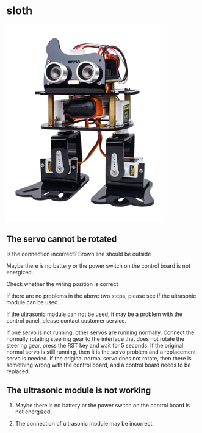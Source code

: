 # sloth
![img](../../img/arduino/sloth/sloth.png)

## The servo cannot be rotated

Is the connection incorrect? Brown line should be outside

Maybe there is no battery or the power switch on the control board is not energized.

Check whether the wiring position is correct

If there are no problems in the above two steps, please see if the ultrasonic module can be used.

If the ultrasonic module can not be used, it may be a problem with the control panel, please contact customer service.
 
If one servo is not running, other servos are running normally. Connect the normally rotating steering gear to the interface that does not rotate the steering gear, press the RST key and wait for 5 seconds. If the original normal servo is still running, then it is the servo problem and a replacement servo is needed. If the original normal servo does not rotate, then there is something wrong with the control board, and a control board needs to be replaced.

## The ultrasonic module is not working

1. Maybe there is no battery or the power switch on the control board is not energized.

2. The connection of ultrasonic module may be incorrect.